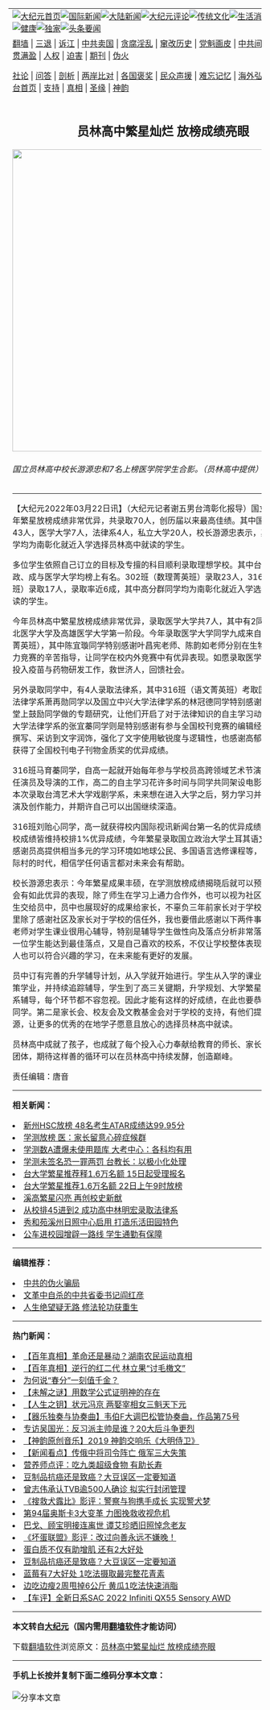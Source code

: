 <a name="1" id="1" target="_blank"></a><span id="1"></span>
<table align=center border="0"><tr><td colspan="2" VALIGN=TOP><a href="https://github.com/zwvwgb377/djy/blob/master/gb/nf1351518.md#1"><img src="https://raw.githubusercontent.com/zwvwgb377/www/master/t/djy/1.jpg" title="大纪元首页" alt="大纪元首页"></a><a href="https://github.com/zwvwgb377/djy/blob/master/gb/n24hr.md#1"><img src="https://raw.githubusercontent.com/zwvwgb377/www/master/t/djy/3.jpg" title="国际新闻" alt="国际新闻"></a><a href="https://github.com/zwvwgb377/djy/blob/master/gb/nsc413.md#1"><img src="https://raw.githubusercontent.com/zwvwgb377/www/master/t/djy/4.jpg" title="大陆新闻" alt="大陆新闻"></a><a href="https://github.com/zwvwgb377/djy/blob/master/gb/news392.md#1"><img src="https://raw.githubusercontent.com/zwvwgb377/www/master/t/djy/5.jpg" title="大纪元评论" alt="大纪元评论"></a><a href="https://github.com/zwvwgb377/djy/blob/master/gb/news2007.md#1"><img src="https://raw.githubusercontent.com/zwvwgb377/www/master/t/djy/6.jpg" title="传统文化" alt="传统文化"></a><a href="https://github.com/zwvwgb377/djy/blob/master/gb/news2008.md#1"><img src="https://raw.githubusercontent.com/zwvwgb377/www/master/t/djy/7.jpg" title="生活消费" alt="生活消费"></a><a href="https://github.com/zwvwgb377/djy/blob/master/gb/ncyule.md#1"><img src="https://raw.githubusercontent.com/zwvwgb377/www/master/t/djy/8.jpg" title="娱乐休闲" alt="娱乐休闲"></a><a href="https://github.com/zwvwgb377/djy/blob/master/gb/nsc1002.md#1"><img src="https://raw.githubusercontent.com/zwvwgb377/www/master/t/djy/9.jpg" title="健康" alt="健康"></a><a href="https://github.com/zwvwgb377/djy/blob/master/gb/nf6092.md#1"><img src="https://raw.githubusercontent.com/zwvwgb377/www/master/t/djy/10a.jpg" title="独家" alt="独家"></a><a href="https://github.com/zwvwgb377/djy/blob/master/gb/nf4514.md#1"><img src="https://raw.githubusercontent.com/zwvwgb377/www/master/t/djy/12a.jpg" title="头条要闻" alt="头条要闻"></a></td></tr>
<tr><td colspan="2" VALIGN=TOP><a target="_blank" href="https://github.com/zwvwgb377/www/blob/master/README.md?zsrh#1">翻墙</a> | <a target="_blank" href="https://github.com/zwvwgb377/djy/blob/master/gb/nf5657.md#1">三退</a> | <a target="_blank" href="https://github.com/zwvwgb377/djy/blob/master/gb/nf6124.md#1">诉江</a> | <a target="_blank" href="https://github.com/zwvwgb377/djy/blob/master/gb/nf1176117.md#1">中共卖国</a> | <a target="_blank" href="https://github.com/zwvwgb377/djy/blob/master/gb/nf5773.md#1">贪腐淫乱</a> | <a target="_blank" href="https://github.com/zwvwgb377/djy/blob/master/gb/nf1176115.md#1">窜改历史</a> | <a target="_blank" href="https://github.com/zwvwgb377/djy/blob/master/gb/nf1176107.md#1">党魁画皮</a> | <a target="_blank" href="https://github.com/zwvwgb377/djy/blob/master/gb/nf1320400.md#1">中共间谍</a> | <a target="_blank" href="https://github.com/zwvwgb377/djy/blob/master/gb/nf1176114.md#1">破坏传统</a> | <a target="_blank" href="https://github.com/zwvwgb377/ntdtv/blob/master/gb/prog447_1.md#1">恶贯满盈</a> | <a target="_blank" href="https://github.com/zwvwgb377/djy/blob/master/gb/ncid278.md#1">人权</a> | <a target="_blank" href="https://github.com/zwvwgb377/djy/blob/master/gb/nf1176111.md#1">迫害</a> | <a target="_blank" href="https://gitlab.com/szzdlab/mh-qikan/blob/master/README.md#1">期刊</a> | <a target="_blank" href="https://github.com/zwvwgb377/djy/blob/master/gb/nf5562.md#1">伪火</a></p><p><a target="_blank" href="https://github.com/zwvwgb377/djy/blob/master/gb/9p.md#1">社论</a> | <a target="_blank" href="https://github.com/zwvwgb377/djy/blob/master/gb/nf4378.md#1">问答</a> | <a target="_blank" href="https://github.com/zwvwgb377/djy/blob/master/gb/nf5792.md#1">剖析</a> | <a target="_blank" href="https://github.com/zwvwgb377/djy/blob/master/gb/nf5735.md#1">两岸比对</a> | <a target="_blank" href="https://github.com/zwvwgb377/djy/blob/master/gb/nf6119.md#1">各国褒奖</a> | <a target="_blank" href="https://github.com/zwvwgb377/djy/blob/master/gb/nf6120.md#1">民众声援</a> | <a target="_blank" href="https://github.com/zwvwgb377/djy/blob/master/gb/nf1188594.md#1">难忘记忆</a> | <a target="_blank" href="https://github.com/zwvwgb377/djy/blob/master/gb/nf3180.md#1">海外弘传</a> | <a target="_blank" href="https://github.com/zwvwgb377/djy/blob/master/gb/nf5410.md#1">万人上访</a> | <a target="_blank" href="https://github.com/zwvwgb377/www/blob/master/README.md?zsrh#1">平台首页</a> | <a target="_blank" href="https://github.com/zwvwgb377/djy/blob/master/gb/nf4386.md#1">支持</a> | <a target="_blank" href="https://github.com/zwvwgb377/djy/blob/master/gb/nf4389.md#1">真相</a> | <a target="_blank" href="https://github.com/zwvwgb377/djy/blob/master/gb/nf5790.md#1">圣缘</a> | <a target="_blank" href="https://github.com/zwvwgb377/djy/blob/master/gb/nf4786.md#1">神韵</a></td></tr>
<tr><td VALIGN=TOP width="626"><h2 align=center>员林高中繁星灿烂 放榜成绩亮眼</h2>
<img width="600" src="https://i.epochtimes.com/assets/uploads/2022/03/id13664513-546243-600x400.jpg" />
<h6>国立员林高中校长游源忠和7名上榜医学院学生合影。（员林高中提供）
</h6>
<hr>
<p>【大纪元2022年03月22日讯】（大纪元记者谢五男台湾彰化报导）国立员林高中今年繁星<ahref="https://github.com/zwvwgb377/djy/blob/master/gb/tag/%E6%94%BE%E6%A6%9C.md#1">放榜</a>成绩非常优异，共录取70人，创历届以来最高佳绩。其中国立优质大学有43人，医学大学7人，法律系4人，私立大学20人，校长游源忠表示，其中高分群同学均为南彰化就近入学选择员林高中就读的学生。</p>
<p>多位学生依照自己订立的目标及专擅的科目顺利录取理想学校。其中台、清、交、政、成与医学大学均榜上有名。302班（数理菁英班）录取23人，316（语文菁英班）录取17人，录取率近6成，其中高分群同学均为南彰化就近入学选择员林高中就读的学生。</p>
<p>今年员林高中繁星<ahref="https://github.com/zwvwgb377/djy/blob/master/gb/tag/%E6%94%BE%E6%A6%9C.md#1">放榜</a>成绩非常优异，录取医学大学共7人，其中有2同学分别通过台北医学大学及高雄医学大学第一阶段。今年录取医学大学同学九成来自302班（数理菁英班），其中陈宜璇同学特别感谢叶昌宪老师、陈韵如老师分别在生物及地科等学科力竞赛的辛苦指导，让同学在校内外竞赛中有优异表现。如愿录取医学系希望未来能投入疫苗与药物研发工作，救世济人，回馈社会。</p>
<p>另外录取同学中，有4人录取法律系，其中316班（语文菁英班）考取国立政治大学法律学系萧再勋同学以及国立中兴大学法律学系的林冠德同学特别感谢校内老师在课堂上鼓励同学做的专题研究，让他们开启了对于法律知识的自主学习动机。考取中正大学法律学系的张宜蓁同学则是特别感谢有参与全国校刊竞赛的编辑经验，从逐字稿撰写、采访到文字润饰，强化了文字使用敏锐度与逻辑性，也感谢高郁乔老师的指导获得了全国校刊电子刊物金质奖的优异成绩。</p>
<p>316班马育蓁同学，自高一起就开始每年参与学校员高跨领域艺术节演出与制作，担任演员及导演的工作，高二的自主学习花许多时间与同学共同架设电影赏析的网站，本次录取台湾艺术大学戏剧学系，未来想在进入大学之后，努力学习并精进自己的表演及创作能力，并期许自己可以出国继续深造。</p>
<p>316班刘贻心同学，高一就获得校内国际视讯新闻台第一名的优异成绩，并以英文在校成绩皆维持校排1%优异成绩，今年繁星录取国立政治大学土耳其语文学系，特别感谢员高提供相当多元的学习环境如地球公民、多国语言选修课程等，刘同学表示国际村的时代，相信学任何语言都对未来会有帮助。</p>
<p>校长游源忠表示：今年繁星成果丰硕，在<ahref="https://github.com/zwvwgb377/djy/blob/master/gb/tag/%E5%AD%A6%E6%B5%8B.md#1">学测</a>放榜成绩揭晓后就可以预见成果，学校会有如此优异的表现，除了师生在学习上通力合作外，也可以视为社区逐渐放心将学生交给员中，员中也展现好的成果给家长，不辜负三年前家长对于学校的期待。在这里除了感谢社区及家长对于学校的信任外，我也要借此感谢以下两件事：第一是每位老师对学生课业很用心辅导，特别是辅导学生做性向及落点分析非常落实，才能让每一位学生能达到最佳落点，又是自己喜欢的校系，不仅让学校整体表现出色，学生个人也可以符合兴趣的学习，在未来能有更好的发展。</p>
<p>员中订有完善的升学辅导计划，从入学就开始进行。学生从入学的课业辅导就开始鞭策学业，并持续追踪辅导，学生到了高三关键期，升学规划、<ahref="https://github.com/zwvwgb377/djy/blob/master/gb/tag/%E5%A4%A7%E5%AD%A6%E7%B9%81%E6%98%9F.md#1">大学繁星</a>的准备与选校系辅导，每个环节都不容忽视。因此才能有这样的好成绩，在此也要恭喜录取大学的同学。第二是家长会、校友会及文教基金会对于学校的支持，有他们提供的关心及资源，让更多的优秀的在地学子愿意且放心的选择员林高中就读。</p>
<p>员林高中成就了孩子，也成就了每个投入心力奉献给教育的师长、家长、校友及各界团体，期待这样善的循环可以在员林高中持续发酵，创造巅峰。</p>
<p>责任编辑：唐音</p>

<hr>


<strong>相关新闻：</strong>
<li><a href="https://github.com/zwvwgb377/djy/blob/master/gb/22/1/20/n13517164.md#1">新州HSC放榜 48名考生ATAR成绩达99.95分</a></li>
<li><a href="https://github.com/zwvwgb377/djy/blob/master/gb/22/3/4/n13621662.md#1">学测放榜  医：家长留意心碎症候群</a></li>
<li><a href="https://github.com/zwvwgb377/djy/blob/master/gb/22/3/8/n13630897.md#1">学测数A遭爆未使用题库 大考中心：各科均有用</a></li>
<li><a href="https://github.com/zwvwgb377/djy/blob/master/gb/22/3/10/n13636766.md#1">学测未签名恐一罪两罚 台教长：以极小化处理</a></li>
<li><a href="https://github.com/zwvwgb377/djy/blob/master/gb/22/3/13/n13643299.md#1">台大学繁星推荐释1.6万名额 15日起受理报名</a></li>
<li><a href="https://github.com/zwvwgb377/djy/blob/master/gb/22/3/20/n13660069.md#1">台大学繁星推荐1.6万名额 22日上午9时放榜</a></li>
<li><a href="https://github.com/zwvwgb377/djy/blob/master/gb/22/3/22/n13664515.md#1">溪高繁星闪亮 再创校史新猷</a></li>
<li><a href="https://github.com/zwvwgb377/djy/blob/master/gb/22/3/22/n13664322.md#1">从校排45进到2 成功高中林明宏录取法律系</a></li>
<li><a href="https://github.com/zwvwgb377/djy/blob/master/gb/22/3/22/n13664317.md#1">秀和苑溪州日照中心启用 打造乐活田园特色</a></li>
<li><a href="https://github.com/zwvwgb377/djy/blob/master/gb/22/3/21/n13661774.md#1">公车进校园增辟一路线    学生通勤有保障</a></li>
<hr>


<strong>编辑推荐：</strong>
<li><a href="https://github.com/upjkzu3674/djy/blob/master/gb/16/1/21/n4622075.md?dfh#1" target="_blank">中共的伪火骗局</a></li><li><a href="https://github.com/tsiac2612/djy/blob/master/gb/18/7/30/n10600549.md#1" target="_blank">文革中自杀的中共省委书记阎红彦</a></li><li><a href="https://github.com/tsiac2612/djy/blob/master/gb/16/4/12/n7547010.md#1" target="_blank">人生绝望疑无路 修法轮功获重生</a></li>
<hr>

<strong>热门新闻：</strong>
<li><a href="https://github.com/zwvwgb377/djy/blob/master/gb/21/12/10/n13430091.md#1">【百年真相】革命还是暴动？湖南农民运动真相</a></li>
<li><a href="https://github.com/zwvwgb377/djy/blob/master/gb/22/3/9/n13632327.md#1">【百年真相】逆行的红二代 林立果“讨毛檄文”</a></li>
<li><a href="https://github.com/zwvwgb377/djy/blob/master/gb/22/3/15/n13646805.md#1">为何说“春分”一刻值千金？</a></li>
<li><a href="https://github.com/zwvwgb377/djy/blob/master/gb/22/3/17/n13653509.md#1">【未解之谜】用数学公式证明神的存在</a></li>
<li><a href="https://github.com/zwvwgb377/djy/blob/master/gb/22/3/10/n13635781.md#1">【人生之钥】状元冯京 两娶宰相女三魁天下元</a></li>
<li><a href="https://github.com/zwvwgb377/djy/blob/master/gb/22/3/20/n13660362.md#1">【器乐独奏与协奏曲】韦伯F大调巴松管协奏曲，作品第75号</a></li>
<li><a href="https://github.com/zwvwgb377/djy/blob/master/gb/22/3/21/n13662831.md#1">专访吴国光：反习派主帅是谁？20大后斗争更烈</a></li>
<li><a href="https://github.com/zwvwgb377/djy/blob/master/gb/22/3/21/n13663333.md#1">【神韵原创音乐】2019 神韵交响乐《大明侍卫》</a></li>
<li><a href="https://github.com/zwvwgb377/djy/blob/master/gb/22/3/19/n13658674.md#1">【新闻看点】传俄中将司令阵亡 俄军三大失策</a></li>
<li><a href="https://github.com/zwvwgb377/djy/blob/master/gb/22/3/7/n13626998.md#1">营养师点评：吃九类超级食物 有助长寿</a></li>
<li><a href="https://github.com/zwvwgb377/djy/blob/master/gb/22/3/18/n13656045.md#1">豆制品抗癌还是致癌？大豆误区一定要知道</a></li>
<li><a href="https://github.com/zwvwgb377/djy/blob/master/gb/22/3/20/n13660370.md#1">曾志伟承认TVB逾500人确诊 拟实行封闭管理</a></li>
<li><a href="https://github.com/zwvwgb377/djy/blob/master/gb/22/3/19/n13657215.md#1">《搜救犬露比》影评：警察与狗携手成长 实现警犬梦</a></li>
<li><a href="https://github.com/zwvwgb377/djy/blob/master/gb/22/3/20/n13660443.md#1">第94届奥斯卡3大变革 力图挽救收视危机</a></li>
<li><a href="https://github.com/zwvwgb377/djy/blob/master/gb/22/3/20/n13658979.md#1">巴戈、顾宝明接连离世 谭艾珍晒旧照悼念老友</a></li>
<li><a href="https://github.com/zwvwgb377/djy/blob/master/gb/22/3/19/n13658154.md#1">《坏蛋联盟》影评：改过向善永远不嫌晚！</a></li>
<li><a href="https://github.com/zwvwgb377/djy/blob/master/gb/22/3/12/n13640944.md#1">蛋白质不仅有助增肌 还有2大好处</a></li>
<li><a href="https://github.com/zwvwgb377/djy/blob/master/gb/22/3/18/n13656045.md#1">豆制品抗癌还是致癌？大豆误区一定要知道</a></li>
<li><a href="https://github.com/zwvwgb377/djy/blob/master/gb/22/3/17/n13652676.md#1">蓝莓有7大好处 1吃法摄取最完整花青素</a></li>
<li><a href="https://github.com/zwvwgb377/djy/blob/master/gb/22/3/18/n13656923.md#1">边吃边瘦2周甩掉6公斤 黄瓜1吃法快速消脂</a></li>
<li><a href="https://github.com/zwvwgb377/djy/blob/master/gb/22/3/18/n13656885.md#1">【车评】全新日系SAC 2022 Infiniti QX55 Sensory AWD</a></li>
<hr>

<strong>本文转自<a href="https://www.epochtimes.com">大纪元</a>（国内需用<a href="https://github.com/zwvwgb377/www/blob/master/README.md#8">翻墙软件</a>才能访问）</strong><p>下载<a href="https://github.com/zwvwgb377/www/blob/master/README.md#8">翻墙软件</a>浏览原文：<a href="https://www.epochtimes.com/gb/22/3/22/n13664511.htm">员林高中繁星灿烂 放榜成绩亮眼</a></p><hr>

<strong>手机上长按并复制下面二维码分享本文章：</strong><br><br><img src="https://chart.apis.google.com/chart?cht=qr&chs=240x240&choe=UTF-8&chld=M|2&chl=https://github.com/zwvwgb377/djy/blob/master/gb/22/3/22/n13664511.md%231" title="分享本文章"></td><td VALIGN=TOP><a href="https://github.com/zwvwgb377/djy/blob/master/gb/16/1/21/n4622075.md?dfh#1" target="_blank"><img src="https://raw.githubusercontent.com/zwvwgb377/djy/master/gb/300/wei-f1.jpg" title="中共的伪火骗局"  alt="中共的伪火骗局"></a><br><a href="https://github.com/zwvwgb377/www/blob/master/README.md?dfh#9" target="_blank"><img src="https://raw.githubusercontent.com/zwvwgb377/djy/master/gb/300/yong-h.jpg" title="永恒的见证"  alt="永恒的见证"></a><br><a href="https://github.com/zwvwgb377/djy/blob/master/gb/13/9/29/n3974789.md?dfh#1" target="_blank"><img src="https://raw.githubusercontent.com/zwvwgb377/djy/master/gb/300/shang-lnz.jpg" title="善良女子被中共投男牢"  alt="善良女子被中共投男牢"></a><br><a href="https://github.com/zwvwgb377/djy/blob/master/gb/16/3/16/n4663449.md?dfh#1" target="_blank"><img src="https://raw.githubusercontent.com/zwvwgb377/djy/master/gb/300/huo-z3.jpg" title="警卫目击活摘器官"  alt="警卫目击活摘器官"></a><br><a href="https://github.com/zwvwgb377/djy/blob/master/gb/16/8/7/n8177641.md?dfh#1" target="_blank"><img src="https://raw.githubusercontent.com/zwvwgb377/djy/master/gb/300/huo-z4.jpg" title="证人描述活摘恐怖"  alt="证人描述活摘恐怖"></a><br><a href="https://github.com/zwvwgb377/djy/blob/master/gb/10/4/19/n2881569.md?dfh#1" target="_blank"><img src="https://raw.githubusercontent.com/zwvwgb377/djy/master/gb/300/huo-z1.jpg" title="揭开活摘器官黑幕"  alt="揭开活摘器官黑幕"></a><br><a href="https://github.com/zwvwgb377/djy/blob/master/gb/10/11/7/n3077476.md?dfh#1" target="_blank"><img src="https://raw.githubusercontent.com/zwvwgb377/djy/master/gb/300/ma-ks.jpg" title="马克思的成魔之路"  alt="马克思的成魔之路"></a><br><a href="https://github.com/zwvwgb377/djy/blob/master/gb/14/6/9/n4173977.md?dfh#1" target="_blank"><img src="https://raw.githubusercontent.com/zwvwgb377/djy/master/gb/300/chang-zs.jpg" title="藏字石 蕴天机"  alt="藏字石 蕴天机"></a><br><a href="https://github.com/zwvwgb377/djy/blob/master/gb/18/5/10/n10381511.md?dfh#1" target="_blank"><img src="https://raw.githubusercontent.com/zwvwgb377/djy/master/gb/300/st1.jpg" title="关注三亿人三退"  alt="关注三亿人三退"></a><br><a href="https://github.com/zwvwgb377/djy/blob/master/gb/18/3/21/n10237682.md?dfh#1" target="_blank"><img src="https://raw.githubusercontent.com/zwvwgb377/djy/master/gb/300/jie-t.jpg" title="解体中共复兴中华"  alt="解体中共复兴中华"></a><br><a href="https://github.com/zwvwgb377/djy/blob/master/gb/9/2/9/n2422991.md?dfh#1" target="_blank"><img src="https://raw.githubusercontent.com/zwvwgb377/djy/master/gb/300/gao-zs.jpg" title="中共迫害良心律师"  alt="中共迫害良心律师"></a><br><a href="https://github.com/zwvwgb377/djy/blob/master/gb/18/12/9/n10900044.md?dfh#1" target="_blank"><img src="https://raw.githubusercontent.com/zwvwgb377/djy/master/gb/300/sj1.jpg" title="三百多万人举报江泽民"  alt="三百多万人举报江泽民"></a><br><a href="https://github.com/zwvwgb377/djy/blob/master/gb/18/8/28/n10672014.md?dfh#1" target="_blank"><img src="https://raw.githubusercontent.com/zwvwgb377/djy/master/gb/300/sj2.jpg" title="这些官员为何起诉江泽民"  alt="这些官员为何起诉江泽民"></a><br><a href="https://github.com/zwvwgb377/djy/blob/master/gb/8/12/18/n2367165.md?dfh#1" target="_blank"><img src="https://raw.githubusercontent.com/zwvwgb377/djy/master/gb/300/liangan.jpg" title="海峡两岸的强烈对比"  alt="海峡两岸的强烈对比"></a><br><a href="https://github.com/zwvwgb377/djy/blob/master/gb/15/12/10/n4593139.md?dfh#1" target="_blank"><img src="https://raw.githubusercontent.com/zwvwgb377/djy/master/gb/300/jia-ndzl.jpg" title="加拿大总理的贺信"  alt="加拿大总理的贺信"></a><br><a href="https://github.com/zwvwgb377/djy/blob/master/gb/11/6/17/n3289382.md?dfh#1" target="_blank"><img src="https://raw.githubusercontent.com/zwvwgb377/djy/master/gb/300/xiao-wd.jpg" title="探寻真相兼听则明"  alt="探寻真相兼听则明"></a><br><a href="https://github.com/zwvwgb377/djy/blob/master/gb/18/10/27/n10812623.md?dfh#1" target="_blank"><img src="https://raw.githubusercontent.com/zwvwgb377/djy/master/gb/300/yindu.jpg" title="印度媒体报道东方"  alt="印度媒体报道东方"></a><br><a href="https://github.com/zwvwgb377/djy/blob/master/gb/18/6/9/n10469652.md?dfh#1" target="_blank"><img src="https://raw.githubusercontent.com/zwvwgb377/djy/master/gb/300/xie-j.jpg" title="不一样的海外校园"  alt="不一样的海外校园"></a><br><a href="https://github.com/zwvwgb377/djy/blob/master/gb/7/4/5/n1669415.md?dfh#1" target="_blank"><img src="https://raw.githubusercontent.com/zwvwgb377/djy/master/gb/300/li-up.jpg" title="从大师到徒弟的传奇"  alt="从大师到徒弟的传奇"></a><br><a href="https://github.com/zwvwgb377/djy/blob/master/gb/17/5/26/n9191512.md?dfh#1" target="_blank"><img src="https://raw.githubusercontent.com/zwvwgb377/djy/master/gb/300/zfl2.jpg" title="亿万人与东方一本奇书"  alt="亿万人与东方一本奇书"></a><br><a href="https://github.com/zwvwgb377/djy/blob/master/gb/13/11/27/n4020290.md?dfh#1" target="_blank"><img src="https://raw.githubusercontent.com/zwvwgb377/djy/master/gb/300/zhen-h.jpg" title="大陆见不到的震撼场面"  alt="大陆见不到的震撼场面"></a><br><a href="https://github.com/zwvwgb377/djy/blob/master/gb/15/7/17/n4482910.md?dfh#1" target="_blank"><img src="https://raw.githubusercontent.com/zwvwgb377/djy/master/gb/300/dalu-sk.jpg" title="人心向善 大陆当初盛况"  alt="人心向善 大陆当初盛况"></a><br><a href="https://github.com/zwvwgb377/djy/blob/master/gb/19/1/5/n10955468.md?dfh#1" target="_blank"><img src="https://raw.githubusercontent.com/zwvwgb377/djy/master/gb/300/zfl1.jpg" title="追寻真理 这书讲什么"  alt="追寻真理 这书讲什么"></a><br><a href="https://github.com/zwvwgb377/www/blob/master/README.md?dfh#1" target="_blank"><img src="https://raw.githubusercontent.com/zwvwgb377/djy/master/gb/300/fq1.jpg" title="下载免费翻墙软件"  alt="下载免费翻墙软件"></a><br></td></tr></table>
